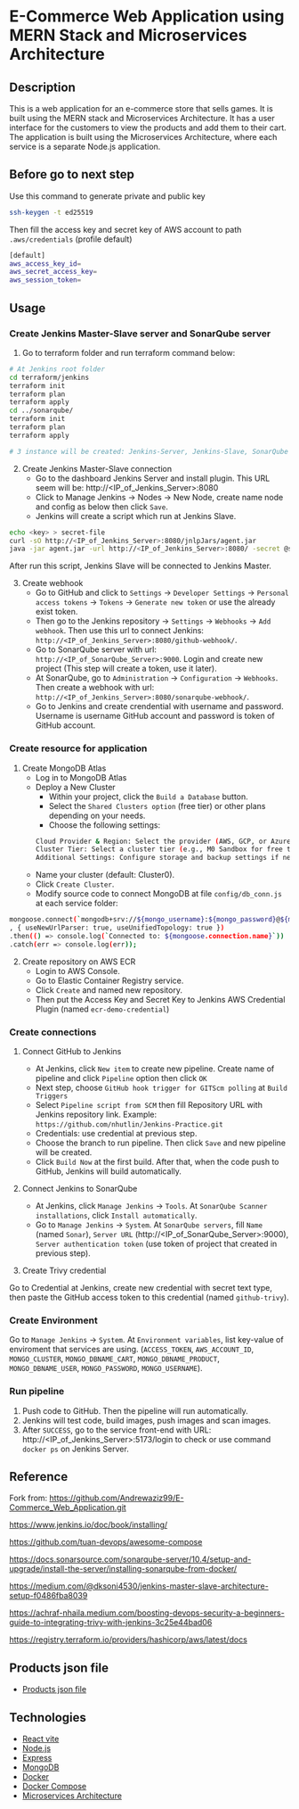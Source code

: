 # E-Commerce Web Application using MERN Stack and Microservices Architecture

## Description
This is a web application for an e-commerce store that sells games. It is built using the MERN stack and Microservices Architecture. It has a user interface for the customers to view the products and add them to their cart. The application is built using the Microservices Architecture, where each service is a separate Node.js application.

## Before go to next step
Use this command to generate private and public key
```bash
ssh-keygen -t ed25519
```
Then fill the access key and secret key of AWS account to path `.aws/credentials` (profile default)
```bash
[default]
aws_access_key_id=
aws_secret_access_key=
aws_session_token=
```
## Usage

### Create Jenkins Master-Slave server and SonarQube server

1. Go to terraform folder and run terraform command below:
```bash
# At Jenkins root folder
cd terraform/jenkins
terraform init
terraform plan
terraform apply
cd ../sonarqube/
terraform init
terraform plan
terraform apply

# 3 instance will be created: Jenkins-Server, Jenkins-Slave, SonarQube
```

2. Create Jenkins Master-Slave connection
    - Go to the dashboard Jenkins Server and install plugin. This URL seem will be: http://<IP_of_Jenkins_Server>:8080
    - Click to Manage Jenkins -> Nodes -> New Node, create name node and config as below then click `Save`.
    - Jenkins will create a script which run at Jenkins Slave.
```bash
echo <key> > secret-file
curl -sO http://<IP_of_Jenkins_Server>:8080/jnlpJars/agent.jar
java -jar agent.jar -url http://<IP_of_Jenkins_Server>:8080/ -secret @secret-file -name node -webSocket -workDir "/opt/build"
```
After run this script, Jenkins Slave will be connected to Jenkins Master.

3. Create webhook
    - Go to GitHub and click to `Settings` -> `Developer Settings` -> `Personal access tokens` -> `Tokens` -> `Generate new token` or use the already exist token.
    - Then go to the Jenkins repository -> `Settings` -> `Webhooks` -> `Add webhook`. Then use this url to connect Jenkins: `http://<IP_of_Jenkins_Server>:8080/github-webhook/`.
    - Go to SonarQube server with url: `http://<IP_of_SonarQube_Server>:9000`. Login and create new project (This step will create a token, use it later).
    - At SonarQube, go to `Administration` -> `Configuration` -> `Webhooks`. Then create a webhook with url: `http://<IP_of_Jenkins_Server>:8080/sonarqube-webhook/`.
    - Go to Jenkins and create crendential with username and password. Username is username GitHub account and password is token of GitHub account.

### Create resource for application
1. Create MongoDB Atlas
    - Log in to MongoDB Atlas
    - Deploy a New Cluster
        + Within your project, click the `Build a Database` button.
        + Select the `Shared Clusters option` (free tier) or other plans depending on your needs.
        + Choose the following settings:
        ```bash
        Cloud Provider & Region: Select the provider (AWS, GCP, or Azure) and region closest to your application or user base.
        Cluster Tier: Select a cluster tier (e.g., M0 Sandbox for free tier).
        Additional Settings: Configure storage and backup settings if needed.
        ```
    - Name your cluster (default: Cluster0).
    - Click `Create Cluster`.
    - Modify source code to connect MongoDB at file `config/db_conn.js` at each service folder:

```bash
mongoose.connect(`mongodb+srv://${mongo_username}:${mongo_password}@${mongo_cluster}/${mongo_database}?retryWrites=true&w=majority`
, { useNewUrlParser: true, useUnifiedTopology: true })
.then(() => console.log(`Connected to: ${mongoose.connection.name}`))
.catch(err => console.log(err));
```

2. Create repository on AWS ECR
    - Login to AWS Console.
    - Go to Elastic Container Registry service.
    - Click `Create` and named new repository.
    - Then put the Access Key and Secret Key to Jenkins AWS Credential Plugin (named `ecr-demo-credential`) 

### Create connections
1. Connect GitHub to Jenkins
    - At Jenkins, click `New item` to create new pipeline. Create name of pipeline and click `Pipeline` option then click `OK`
    - Next step, choose `GitHub hook trigger for GITScm polling` at `Build Triggers`
    - Select `Pipeline script from SCM` then fill Repository URL with Jenkins repository link. Example: `https://github.com/nhutlin/Jenkins-Practice.git`
    - Credentials: use credential at previous step.
    - Choose the branch to run pipeline. Then click `Save` and new pipeline will be created.
    - Click `Build Now` at the first build. After that, when the code push to GitHub, Jenkins will build automatically.

2. Connect Jenkins to SonarQube
    - At Jenkins, click `Manage Jenkins` -> `Tools`. At `SonarQube Scanner installations`, click `Install automatically`.
    - Go to `Manage Jenkins` -> `System`. At `SonarQube servers`, fill `Name` (named `Sonar`), `Server URL` (http://<IP_of_SonarQube_Server>:9000), `Server authentication token` (use token of project that created in previous step).

3. Create Trivy credential

Go to Credential at Jenkins, create new credential with secret text type, then paste the GitHub access token to this credential (named `github-trivy`).

### Create Environment

Go to `Manage Jenkins` -> `System`. At `Environment variables`, list key-value of enviroment that services are using. (`ACCESS_TOKEN`, `AWS_ACCOUNT_ID`, `MONGO_CLUSTER`, `MONGO_DBNAME_CART`, `MONGO_DBNAME_PRODUCT`, `MONGO_DBNAME_USER`, `MONGO_PASSWORD`, `MONGO_USERNAME`).

### Run pipeline
1. Push code to GitHub. Then the pipeline will run automatically.
2. Jenkins will test code, build images, push images and scan images.
3. After `SUCCESS`, go to the service front-end with URL: http://<IP_of_Jenkins_Server>:5173/login to check or use command `docker ps` on Jenkins Server.

## Reference

Fork from: https://github.com/Andrewaziz99/E-Commerce_Web_Application.git 

https://www.jenkins.io/doc/book/installing/

https://github.com/tuan-devops/awesome-compose

https://docs.sonarsource.com/sonarqube-server/10.4/setup-and-upgrade/install-the-server/installing-sonarqube-from-docker/

https://medium.com/@dksoni4530/jenkins-master-slave-architecture-setup-f0486fba8039 

https://achraf-nhaila.medium.com/boosting-devops-security-a-beginners-guide-to-integrating-trivy-with-jenkins-3c25e44bad06 

https://registry.terraform.io/providers/hashicorp/aws/latest/docs

## Products json file
- [Products json file](https://github.com/Andrewaziz99/E-Commerce_Web_Application/blob/main/products.json)

## Technologies
- [React vite](https://vitejs.dev/)
- [Node.js](https://nodejs.org/en/)
- [Express](https://expressjs.com/)
- [MongoDB](https://www.mongodb.com/)
- [Docker](https://www.docker.com/)
- [Docker Compose](https://docs.docker.com/compose/)
- [Microservices Architecture]()
